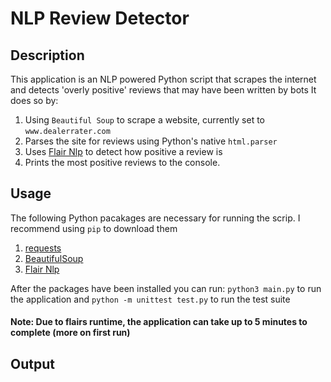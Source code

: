 # NLP Review Detector

## Description
This application is an NLP powered Python script that scrapes the internet and detects 'overly positive' reviews that may have been written by bots
It does so by: 
1. Using `Beautiful Soup` to scrape a website, currently set to `www.dealerrater.com`
2. Parses the site for reviews using Python's native `html.parser`
3. Uses [Flair Nlp](https://github.com/flairNLP/flair) to detect how positive a review is 
4. Prints the most positive reviews to the console.

## Usage
The following Python pacakages are necessary for running the scrip. I recommend using `pip` to download them 
1. [requests](https://docs.python-requests.org/en/latest/)                                                                           
2. [BeautifulSoup](https://www.crummy.com/software/BeautifulSoup/bs4/doc/)                                                             
3. [Flair Nlp](https://github.com/flairNLP/flair) 

After the packages have been installed you can run: 
`python3 main.py` to run the application 
and 
`python -m unittest test.py` to run the test suite

#### Note: Due to flairs runtime, the application can take up to 5 minutes to complete (more on first run)

## Output

